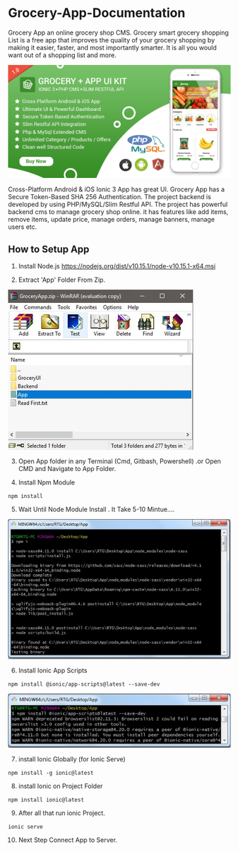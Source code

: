 # Grocery-App-Documentation
Grocery App an online grocery shop CMS. Grocery smart grocery shopping List is a free app that improves the quality of your grocery shopping by making it easier, faster, and most importantly smarter. It is all you would want out of a shopping list and more.  

<img src="Preview.png"/>

Cross-Platform Android &amp; iOS Ionic 3 App has great UI. Grocery App has a Secure Token-Based SHA 256 Authentication. The project backend is developed by using PHP/MySQL/Slim Restful API. The project has powerful backend cms to manage grocery shop online. it has features like add items, remove items, update price, manage orders, manage banners, manage users etc. 

## How to Setup App

1. Install Node.js https://nodejs.org/dist/v10.15.1/node-v10.15.1-x64.msi

2. Extract 'App' Folder From Zip.

<img src="1.JPG" />

3. Open App folder in any Terminal (Cmd, Gitbash, Powershell) .or Open CMD and Navigate to App Folder.

4. Install Npm Module

```
npm install
```

5. Wait Until Node Module Install . It Take 5-10 Mintue....

<img src="2.jpg" />

6. Install Ionic App Scripts 

```
npm install @ionic/app-scripts@latest --save-dev
```

<img src="4.jpg" />

7. install Ionic Globally (for Ionic Serve)

```
npm install -g ionic@latest
```

8.  install Ionic on Project Folder

```
npm install ionic@latest
```

9. After all that run ionic Project.

```
ionic serve
```

10. Next Step Connect App to Server.
